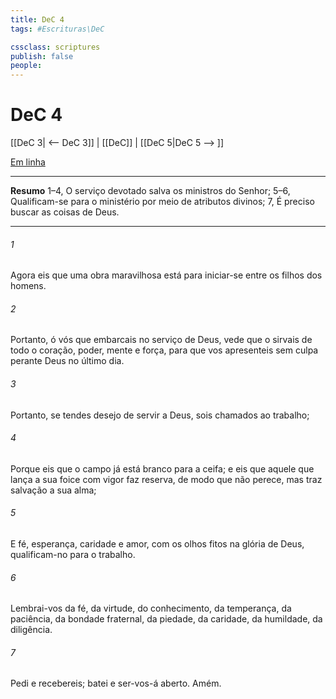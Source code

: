 ```yaml
---
title: DeC 4
tags: #Escrituras\DeC

cssclass: scriptures
publish: false
people:
---
```


# DeC 4
[[DeC 3| <-- DeC 3]] | [[DeC]] | [[DeC 5|DeC 5 --> ]]

[Em linha](https://churchofjesuschrist.org/study/scriptures/dc-testament/dc/4?lang=por)

---
__Resumo__
1–4, O serviço devotado salva os ministros do Senhor; 5–6, Qualificam-se para o ministério por meio de atributos divinos; 7, É preciso buscar as coisas de Deus.

---
###### 1 
Agora eis que uma obra maravilhosa está para iniciar-se entre os filhos dos homens.

###### 2 
Portanto, ó vós que embarcais no serviço de Deus, vede que o sirvais de todo o coração, poder, mente e força, para que vos apresenteis sem culpa perante Deus no último dia.

###### 3 
Portanto, se tendes desejo de servir a Deus, sois chamados ao trabalho;

###### 4 
Porque eis que o campo já está branco para a ceifa; e eis que aquele que lança a sua foice com vigor faz reserva, de modo que não perece, mas traz salvação a sua alma;

###### 5 
E fé, esperança, caridade e amor, com os olhos fitos na glória de Deus, qualificam-no para o trabalho.

###### 6 
Lembrai-vos da fé, da virtude, do conhecimento, da temperança, da paciência, da bondade fraternal, da piedade, da caridade, da humildade, da diligência.

###### 7 
Pedi e recebereis; batei e ser-vos-á aberto. Amém.

